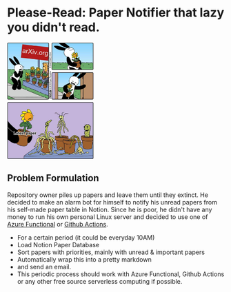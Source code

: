 # Please-Read: Paper Notifier that lazy you didn't read.

<img src="assets/extinct.webp" width="200"/>

## Problem Formulation
Repository owner piles up papers and leave them until they extinct. He decided to make an alarm bot for himself to notify his unread papers from his self-made paper table in Notion. Since he is poor, he didn't have any money to run his own personal Linux server and decided to use one of [Azure Functional]() or [Github Actions]().
+ For a certain period (it could be everyday 10AM)
+ Load Notion Paper Database
+ Sort papers with priorities, mainly with unread & important papers
+ Automatically wrap this into a pretty markdown
+ and send an email.
+ This periodic process should work with Azure Functional, Github Actions or any other free source serverless computing if possible.

